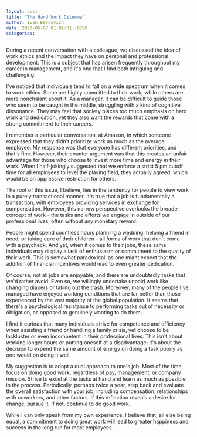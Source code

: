 ```yaml
---
layout: post
title: "The Hard Work Dilemma"
author: Ivan Bercovich
date: 2023-05-07 01:01:01 -0700
categories:
---
```


During a recent conversation with a colleague, we discussed the idea of work ethics and the impact they have on personal and professional development. This is a subject that has arisen frequently throughout my career in management, and it's one that I find both intriguing and challenging.

I've noticed that individuals tend to fall on a wide spectrum when it comes to work ethics. Some are highly committed to their work, while others are more nonchalant about it. As a manager, it can be difficult to guide those who seem to be caught in the middle, struggling with a kind of cognitive dissonance. They may feel that society places too much emphasis on hard work and dedication, yet they also want the rewards that come with a strong commitment to their careers.

I remember a particular conversation, at Amazon, in which someone expressed that they didn't prioritize work as much as the average employee. My response was that everyone has different priorities, and that's fine. However, their counter argument was that this creates an unfair advantage for those who choose to invest more time and energy in their work. When I half-jokingly suggested that we enforce a strict 5 pm cutoff time for all employees to level the playing field, they actually agreed, which would be an oppressive restriction for others.

The root of this issue, I believe, lies in the tendency for people to view work in a purely transactional manner. It's true that a job is fundamentally a transaction, with employees providing services in exchange for compensation. However, this narrow perspective overlooks the broader concept of work - the tasks and efforts we engage in outside of our professional lives, often without any monetary reward.

People might spend countless hours planning a wedding, helping a friend in need, or taking care of their children - all forms of work that don't come with a paycheck. And yet, when it comes to their jobs, these same individuals may display a lack of enthusiasm or commitment to the quality of their work. This is somewhat paradoxical, as one might expect that the addition of financial incentives would lead to even greater dedication.

Of course, not all jobs are enjoyable, and there are undoubtedly tasks that we'd rather avoid. Even so, we willingly undertake unpaid work like changing diapers or taking out the trash. Moreover, many of the people I've managed have enjoyed working conditions that are far better than those experienced by the vast majority of the global population. It seems that there's a psychological resistance to performing tasks out of necessity or obligation, as opposed to genuinely wanting to do them.

I find it curious that many individuals strive for competence and efficiency when assisting a friend or handling a family crisis, yet choose to be lackluster or even incompetent in their professional lives. This isn't about working longer hours or putting oneself at a disadvantage; it's about the decision to expend the same amount of energy on doing a task poorly as one would on doing it well.

My suggestion is to adopt a dual approach to one's job. Most of the time, focus on doing good work, regardless of pay, management, or company mission. Strive to excel at the tasks at hand and learn as much as possible in the process. Periodically, perhaps twice a year, step back and evaluate the overall satisfaction with your job, including compensation, relationships with coworkers, and other factors. If this reflection reveals a desire for change, pursue it. If not, continue to do good work.

While I can only speak from my own experience, I believe that, all else being equal, a commitment to doing great work will lead to greater happiness and success in the long run for most employees.
